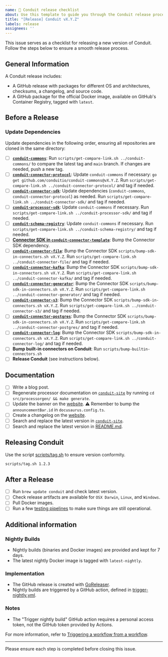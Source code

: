 ```yaml
---
name: 🚢 Conduit release checklist
about: Use this template to guide you through the Conduit release process.
title: "[Release] Conduit vX.Y.Z"
labels: release
assignees: ''
---
```


This issue serves as a checklist for releasing a new version of Conduit. Follow the steps below to ensure a smooth release process.

## General Information

A Conduit release includes:

- A GitHub release with packages for different OS and architectures, checksums, a changelog, and source code.
- A GitHub package for the official Docker image, available on GitHub's Container Registry, tagged with `latest`.

## Before a Release

### Update Dependencies

Update dependencies in the following order, ensuring all repositories are cloned in the same directory:

- [ ] **[`conduit-commons`](https://github.com/ConduitIO/conduit-commons)**: Run `scripts/get-compare-link.sh ../conduit-commons/` to compare the latest tag and `main` branch. If changes are needed, push a new tag.
- [ ] **[`conduit-connector-protocol`](https://github.com/ConduitIO/conduit-connector-protocol)**: Update `conduit-commons` if necessary: `go get github.com/conduitio/conduit-commons@vX.Y.Z`. Run `scripts/get-compare-link.sh ../conduit-connector-protocol/` and tag if needed.
- [ ] **[`conduit-connector-sdk`](https://github.com/ConduitIO/conduit-connector-sdk)**: Update dependencies (`conduit-commons`, `conduit-connector-protocol`) as needed. Run `scripts/get-compare-link.sh ../conduit-connector-sdk/` and tag if needed.
- [ ] **[`conduit-processor-sdk`](https://github.com/ConduitIO/conduit-processor-sdk)**: Update `conduit-commons` if necessary. Run `scripts/get-compare-link.sh ../conduit-processor-sdk/` and tag if needed.
- [ ] **[`conduit-schema-registry`](https://github.com/ConduitIO/conduit-schema-registry)**: Update `conduit-commons` if necessary. Run `scripts/get-compare-link.sh ../conduit-schema-registry/` and tag if needed.
- [ ] **[Connector SDK in `conduit-connector-template`](https://github.com/ConduitIO/conduit-connector-template)**: Bump the Connector SDK dependency.
- [ ] **[`conduit-connector-file`](https://github.com/ConduitIO/conduit-connector-file)**: Bump the Connector SDK `scripts/bump-sdk-in-connectors.sh vX.Y.Z`. Run `scripts/get-compare-link.sh ../conduit-connector-file/` and tag if needed.
- [ ] **[`conduit-connector-kafka`](https://github.com/ConduitIO/conduit-connector-kafka)**: Bump the Connector SDK `scripts/bump-sdk-in-connectors.sh vX.Y.Z`. Run `scripts/get-compare-link.sh ../conduit-connector-kafka/` and tag if needed.
- [ ] **[`conduit-connector-generator`](https://github.com/ConduitIO/conduit-connector-generator)**: Bump the Connector SDK `scripts/bump-sdk-in-connectors.sh vX.Y.Z`. Run `scripts/get-compare-link.sh ../conduit-connector-generator/` and tag if needed.
- [ ] **[`conduit-connector-s3`](https://github.com/ConduitIO/conduit-connector-s3)**: Bump the Connector SDK `scripts/bump-sdk-in-connectors.sh vX.Y.Z`. Run `scripts/get-compare-link.sh ../conduit-connector-s3/` and tag if needed.
- [ ] **[`conduit-connector-postgres`](https://github.com/ConduitIO/conduit-connector-postgres)**: Bump the Connector SDK `scripts/bump-sdk-in-connectors.sh vX.Y.Z`. Run `scripts/get-compare-link.sh ../conduit-connector-postgres/` and tag if needed.
- [ ] **[`conduit-connector-log`](https://github.com/ConduitIO/conduit-connector-log)**: Bump the Connector SDK `scripts/bump-sdk-in-connectors.sh vX.Y.Z`. Run `scripts/get-compare-link.sh ../conduit-connector-log/` and tag if needed.
- [ ] **Bump built-in connectors on Conduit**: Run `scripts/bump-builtin-connectors.sh`
- [ ] **Release Conduit** (see instructions below).

## Documentation

- [ ] Write a blog post.
- [ ] Regenerate processor documentation on [`conduit-site`](https://github.com/ConduitIO/conduit-site) by running `cd src/processorgen/ && make generate`.
- [ ] Update the banner on the [website](https://github.com/ConduitIO/conduit-site). ⚠️ Remember to bump the `announcementBar.id` in `docusaurus.config.ts`.
- [ ] Create a changelog on the [website](https://github.com/ConduitIO/conduit-site).
- [ ] Search and replace the latest version in [`conduit-site`](https://github.com/ConduitIO/conduit-site).
- [ ] Search and replace the latest version in [README.md](https://github.com/ConduitIO/conduit/blob/main/README.md).

## Releasing Conduit

Use the script [scripts/tag.sh](https://github.com/ConduitIO/conduit/blob/main/scripts/tag.sh) to ensure version conformity.

```sh
scripts/tag.sh 1.2.3
```

## After a Release

- [ ] Run `brew update conduit` and check latest version.
- [ ] Check release artifacts are available for `OSX Darwin`, `Linux`, and `Windows`.
- [ ] Pull Docker images.
- [ ] Run a few [testing pipelines](https://github.com/ConduitIO/conduit/tree/main/examples/pipelines) to make sure things are still operational.

## Additional information

### Nightly Builds

- Nightly builds (binaries and Docker images) are provided and kept for 7 days.
- The latest nightly Docker image is tagged with `latest-nightly`.

### Implementation

- The GitHub release is created with [GoReleaser](https://github.com/goreleaser/goreleaser/).
- Nightly builds are triggered by a GitHub action, defined in [trigger-nightly.yml](/.github/workflows/trigger-nightly.yml).

### Notes

- The "Trigger nightly build" GitHub action requires a personal access token, not the GitHub token provided by Actions.

For more information, refer to [Triggering a workflow from a workflow](https://docs.github.com/en/actions/using-workflows/triggering-a-workflow#triggering-a-workflow-from-a-workflow).

---

Please ensure each step is completed before closing this issue.
